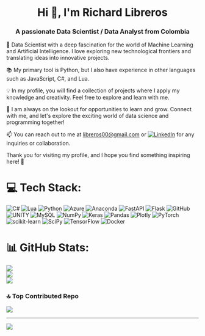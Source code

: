 <h1 align="center">Hi 👋, I'm Richard Libreros</h1>
<h3 align="center">A passionate Data Scientist / Data Analyst from Colombia </h3>

🚀 Data Scientist with a deep fascination for the world of Machine Learning and Artificial Intelligence. I love exploring new technological frontiers and translating ideas into innovative projects.

📚 My primary tool is Python, but I also have experience in other languages such as JavaScript, C#, and Lua.

💡 In my profile, you will find a collection of projects where I apply my knowledge and creativity. Feel free to explore and learn with me.

🌱 I am always on the lookout for opportunities to learn and grow. Connect with me, and let's explore the exciting world of data science and programming together!

📫 You can reach out to me at libreros00@gmail.com or [![LinkedIn](https://img.shields.io/badge/LinkedIn-%230077B5.svg?logo=linkedin&logoColor=white)](https://www.linkedin.com/in/richard-libreros97/) for any inquiries or collaboration.

Thank you for visiting my profile, and I hope you find something inspiring here! 🌟


# 💻 Tech Stack:
![C#](https://img.shields.io/badge/c%23-%23239120.svg?style=for-the-badge&logo=c-sharp&logoColor=white) ![Lua](https://img.shields.io/badge/lua-%232C2D72.svg?style=for-the-badge&logo=lua&logoColor=white) ![Python](https://img.shields.io/badge/python-3670A0?style=for-the-badge&logo=python&logoColor=ffdd54) ![Azure](https://img.shields.io/badge/azure-%230072C6.svg?style=for-the-badge&logo=azure-devops&logoColor=white) ![Anaconda](https://img.shields.io/badge/Anaconda-%2344A833.svg?style=for-the-badge&logo=anaconda&logoColor=white) ![FastAPI](https://img.shields.io/badge/FastAPI-005571?style=for-the-badge&logo=fastapi) ![Flask](https://img.shields.io/badge/flask-%23000.svg?style=for-the-badge&logo=flask&logoColor=white) ![GitHub](https://img.shields.io/badge/GitHub-%23121011.svg?style=for-the-badge&logo=github&logoColor=white) ![UNITY](https://img.shields.io/badge/Unity-%2320232a.svg?style=for-the-badge&logo=unity&logoColor=white) ![MySQL](https://img.shields.io/badge/mysql-%2300f.svg?style=for-the-badge&logo=mysql&logoColor=white) ![NumPy](https://img.shields.io/badge/numpy-%23013243.svg?style=for-the-badge&logo=numpy&logoColor=white) ![Keras](https://img.shields.io/badge/Keras-%23D00000.svg?style=for-the-badge&logo=Keras&logoColor=white) ![Pandas](https://img.shields.io/badge/pandas-%23150458.svg?style=for-the-badge&logo=pandas&logoColor=white) ![Plotly](https://img.shields.io/badge/Plotly-%233F4F75.svg?style=for-the-badge&logo=plotly&logoColor=white) ![PyTorch](https://img.shields.io/badge/PyTorch-%23EE4C2C.svg?style=for-the-badge&logo=PyTorch&logoColor=white) ![scikit-learn](https://img.shields.io/badge/scikit--learn-%23F7931E.svg?style=for-the-badge&logo=scikit-learn&logoColor=white) ![SciPy](https://img.shields.io/badge/SciPy-%230C55A5.svg?style=for-the-badge&logo=scipy&logoColor=%white) ![TensorFlow](https://img.shields.io/badge/TensorFlow-%23FF6F00.svg?style=for-the-badge&logo=TensorFlow&logoColor=white) ![Docker](https://img.shields.io/badge/docker-%230db7ed.svg?style=for-the-badge&logo=docker&logoColor=white)
# 📊 GitHub Stats:
![](https://github-readme-stats.vercel.app/api?username=caozrich&theme=dark&hide_border=false&include_all_commits=false&count_private=false)<br/>
![](https://github-readme-streak-stats.herokuapp.com/?user=caozrich&theme=dark&hide_border=false)<br/>
![](https://github-readme-stats.vercel.app/api/top-langs/?username=caozrich&theme=dark&hide_border=false&include_all_commits=false&count_private=false&layout=compact)

### 🔝 Top Contributed Repo
![](https://github-contributor-stats.vercel.app/api?username=caozrich&limit=5&theme=matrix&combine_all_yearly_contributions=true)

---
[![](https://visitcount.itsvg.in/api?id=caozrich&icon=0&color=0)](https://visitcount.itsvg.in)



